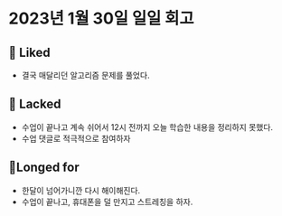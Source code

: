 # 2023년 1월 30일 일일 회고

## 💟 Liked
- 결국 매달리던 알고리즘 문제를 풀었다.

## 🤦 Lacked 
- 수업이 끝나고 계속 쉬어서 12시 전까지 오늘 학습한 내용을 정리하지 못했다.
- 수업 댓글로 적극적으로 참여하자

## 🙏Longed for
- 한달이 넘어가니깐 다시 해이해진다.
- 수업이 끝나고, 휴대폰을 덜 만지고 스트레칭을 하자.